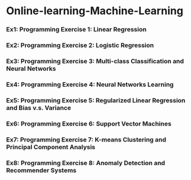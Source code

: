 # Online-learning-Machine-Learning

### Ex1: Programming Exercise 1: Linear Regression
### Ex2: Programming Exercise 2: Logistic Regression
### Ex3: Programming Exercise 3: Multi-class Classification and Neural Networks
### Ex4: Programming Exercise 4: Neural Networks Learning
### Ex5: Programming Exercise 5: Regularized Linear Regression and Bias v.s. Variance
### Ex6: Programming Exercise 6: Support Vector Machines
### Ex7: Programming Exercise 7: K-means Clustering and Principal Component Analysis
### Ex8: Programming Exercise 8: Anomaly Detection and Recommender Systems
